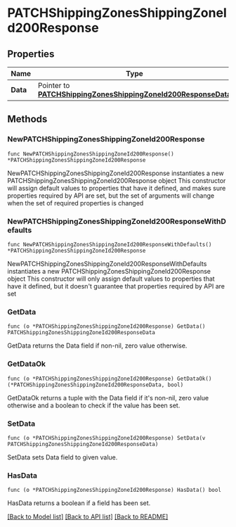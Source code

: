 # PATCHShippingZonesShippingZoneId200Response

## Properties

Name | Type | Description | Notes
------------ | ------------- | ------------- | -------------
**Data** | Pointer to [**PATCHShippingZonesShippingZoneId200ResponseData**](PATCHShippingZonesShippingZoneId200ResponseData.md) |  | [optional] 

## Methods

### NewPATCHShippingZonesShippingZoneId200Response

`func NewPATCHShippingZonesShippingZoneId200Response() *PATCHShippingZonesShippingZoneId200Response`

NewPATCHShippingZonesShippingZoneId200Response instantiates a new PATCHShippingZonesShippingZoneId200Response object
This constructor will assign default values to properties that have it defined,
and makes sure properties required by API are set, but the set of arguments
will change when the set of required properties is changed

### NewPATCHShippingZonesShippingZoneId200ResponseWithDefaults

`func NewPATCHShippingZonesShippingZoneId200ResponseWithDefaults() *PATCHShippingZonesShippingZoneId200Response`

NewPATCHShippingZonesShippingZoneId200ResponseWithDefaults instantiates a new PATCHShippingZonesShippingZoneId200Response object
This constructor will only assign default values to properties that have it defined,
but it doesn't guarantee that properties required by API are set

### GetData

`func (o *PATCHShippingZonesShippingZoneId200Response) GetData() PATCHShippingZonesShippingZoneId200ResponseData`

GetData returns the Data field if non-nil, zero value otherwise.

### GetDataOk

`func (o *PATCHShippingZonesShippingZoneId200Response) GetDataOk() (*PATCHShippingZonesShippingZoneId200ResponseData, bool)`

GetDataOk returns a tuple with the Data field if it's non-nil, zero value otherwise
and a boolean to check if the value has been set.

### SetData

`func (o *PATCHShippingZonesShippingZoneId200Response) SetData(v PATCHShippingZonesShippingZoneId200ResponseData)`

SetData sets Data field to given value.

### HasData

`func (o *PATCHShippingZonesShippingZoneId200Response) HasData() bool`

HasData returns a boolean if a field has been set.


[[Back to Model list]](../README.md#documentation-for-models) [[Back to API list]](../README.md#documentation-for-api-endpoints) [[Back to README]](../README.md)


